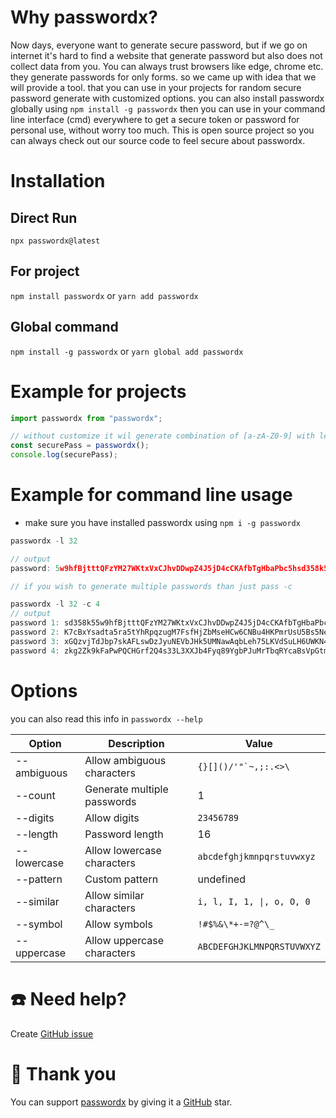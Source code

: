 # Why passwordx?

Now days, everyone want to generate secure password, but if we go on internet it's hard to find a website that generate password but also does not collect data from you.
You can always trust browsers like edge, chrome etc. they generate passwords for only forms. so we came up with idea that we will provide a tool.
that you can use in your projects for random secure password generate with customized options. you can also install passwordx globally using `npm install -g passwordx`
then you can use in your command line interface (cmd) everywhere to get a secure token or password for personal use, without worry too much.
This is open source project so you can always check out our source code to feel secure about passwordx.

# Installation

## Direct Run

`npx passwordx@latest`

## For project

`npm install passwordx` or `yarn add passwordx`

## Global command

`npm install -g passwordx` or `yarn global add passwordx`

# Example for projects

```typescript
import passwordx from "passwordx";

// without customize it wil generate combination of [a-zA-Z0-9] with length of 16
const securePass = passwordx();
console.log(securePass);
```

# Example for command line usage

- make sure you have installed passwordx using `npm i -g passwordx`

```typescript
passwordx -l 32

// output
password: 5w9hfBjtttQFzYM27WKtxVxCJhvDDwpZ4J5jD4cCKAfbTgHbaPbc5hsd358k5X9J

// if you wish to generate multiple passwords than just pass -c

passwordx -l 32 -c 4
// output
password 1: sd358k55w9hfBjtttQFzYM27WKtxVxCJhvDDwpZ4J5jD4cCKAfbTgHbaPbc5hX9J
password 2: K7cBxYsadta5ra5tYhRpqzugM7FsfHjZbMseHCw6CNBu4HKPmrUsU5Bs5Neg9JP4
password 3: xGQzvjTdJbp7skAFLswDzJyuNEVbJHk5UMNawAqbLeh75LKVdSuLH6UWKN4Ugvrk
password 4: zkg2Zk9kFaPwPQCHGrf2Q4s33L3XXJb4Fyq89YgbPJuMrTbqRYcaBsVpGtmq5Gch
```

# Options

you can also read this info in `passwordx --help`

| Option      | Description                 | Value                      |
| ----------- | --------------------------- | -------------------------- |
| --ambiguous | Allow ambiguous characters  | `` {}[]()/'"`~,;:.<>\ ``   |
| --count     | Generate multiple passwords | 1                          |
| --digits    | Allow digits                | `23456789`                 |
| --length    | Password length             | 16                         |
| --lowercase | Allow lowercase characters  | `abcdefghjkmnpqrstuvwxyz`  |
| --pattern   | Custom pattern              | undefined                  |
| --similar   | Allow similar characters    | `i, l, I, 1, \|, o, O, 0`  |
| --symbol    | Allow symbols               | `!#$%&\*+-=?@^\_`          |
| --uppercase | Allow uppercase characters  | `ABCDEFGHJKLMNPQRSTUVWXYZ` |

# ☎️ Need help?

Create [GitHub issue](https://github.com/samarmeena/passwordx/issues)

# 💖 Thank you

You can support [passwordx](https://www.npmjs.com/package/passwordx) by giving it a [GitHub](https://github.com/discordx-ts/passwordx) star.
